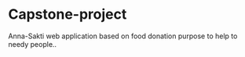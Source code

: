 # Capstone-project
Anna-Sakti web application based on food donation purpose to help to needy people..
